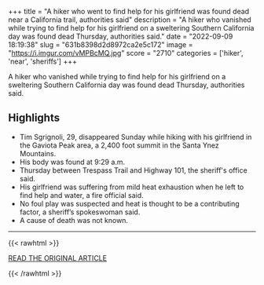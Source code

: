 +++
title = "A hiker who went to find help for his girlfriend was found dead near a California trail, authorities said"
description = "A hiker who vanished while trying to find help for his girlfriend on a sweltering Southern California day was found dead Thursday, authorities said."
date = "2022-09-09 18:19:38"
slug = "631b8398d2d8972ca2e5c172"
image = "https://i.imgur.com/vMPBcMQ.jpg"
score = "2710"
categories = ['hiker', 'near', 'sheriffs']
+++

A hiker who vanished while trying to find help for his girlfriend on a sweltering Southern California day was found dead Thursday, authorities said.

## Highlights

- Tim Sgrignoli, 29, disappeared Sunday while hiking with his girlfriend in the Gaviota Peak area, a 2,400 foot summit in the Santa Ynez Mountains.
- His body was found at 9:29 a.m.
- Thursday between Trespass Trail and Highway 101, the sheriff's office said.
- His girlfriend was suffering from mild heat exhaustion when he left to find help and water, a fire official said.
- No foul play was suspected and heat is thought to be a contributing factor, a sheriff’s spokeswoman said.
- A cause of death was not known.

---

{{< rawhtml >}}
  <p class="article-category">
    <a target="_blank" href="https://www.nbcnews.com/news/us-news/hiker-went-find-help-girlfriend-was-found-dead-california-trail-author-rcna46972?fbclid=IwAR3M2_OoY18USsBb1LIFfLEMLbLjGtwBaZTyw32mAjxUZxiMTf7VogYlnLA">READ THE ORIGINAL ARTICLE</a>
  </p>
{{< /rawhtml >}}
